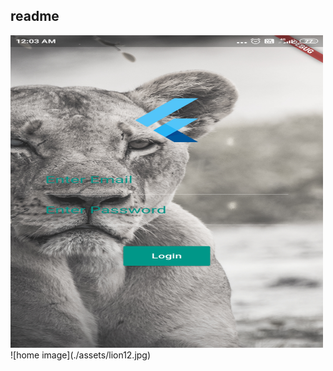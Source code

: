 ## readme 
<img src ="./assets/lion12.jpg" width="500" height="500">
![home image](./assets/lion12.jpg)
